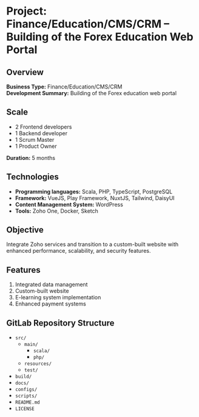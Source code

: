# Project: Finance/Education/CMS/CRM – Building of the Forex Education Web Portal

## Overview
**Business Type:** Finance/Education/CMS/CRM  
**Development Summary:** Building of the Forex education web portal

## Scale
- 2 Frontend developers
- 1 Backend developer
- 1 Scrum Master
- 1 Product Owner

**Duration:** 5 months

## Technologies
- **Programming languages:** Scala, PHP, TypeScript, PostgreSQL
- **Framework:** VueJS, Play Framework, NuxtJS, Tailwind, DaisyUI
- **Content Management System:** WordPress
- **Tools:** Zoho One, Docker, Sketch

## Objective
Integrate Zoho services and transition to a custom-built website with enhanced performance, scalability, and security features.

## Features
1. Integrated data management
2. Custom-built website
3. E-learning system implementation
4. Enhanced payment systems

## GitLab Repository Structure
- `src/`
  - `main/`
    - `scala/`
    - `php/`
  - `resources/`
  - `test/`
- `build/`
- `docs/`
- `configs/`
- `scripts/`
- `README.md`
- `LICENSE`
